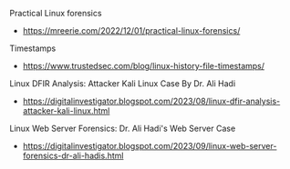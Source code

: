 
Practical Linux forensics
- https://mreerie.com/2022/12/01/practical-linux-forensics/

Timestamps
- https://www.trustedsec.com/blog/linux-history-file-timestamps/

Linux DFIR Analysis: Attacker Kali Linux Case By Dr. Ali Hadi
- https://digitalinvestigator.blogspot.com/2023/08/linux-dfir-analysis-attacker-kali-linux.html

Linux Web Server Forensics: Dr. Ali Hadi's Web Server Case
- https://digitalinvestigator.blogspot.com/2023/09/linux-web-server-forensics-dr-ali-hadis.html
